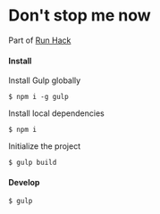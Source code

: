 # Don't stop me now

Part of [Run Hack](http://futurecities.catapult.org.uk/event/runhack-london-2017-innovating-make-cities-run-friendly/)



#### Install

Install Gulp globally

    $ npm i -g gulp

Install local dependencies 

    $ npm i

Initialize the project

    $ gulp build

#### Develop

    $ gulp